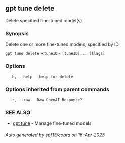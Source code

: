 ## gpt tune delete

Delete specified fine-tuned model(s)

### Synopsis

Delete one or more fine-tuned models, specified by ID.

```
gpt tune delete <tuneID> [tuneID]... [flags]
```

### Options

```
  -h, --help   help for delete
```

### Options inherited from parent commands

```
  -r, --raw   Raw OpenAI Response?
```

### SEE ALSO

* [gpt tune](gpt_tune.md)	 - Manage fine-tuned models

###### Auto generated by spf13/cobra on 16-Apr-2023
